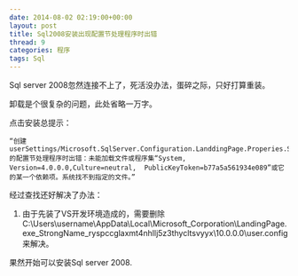 ```yaml
---
date: 2014-08-02 02:19:00+00:00
layout: post
title: Sql2008安装出现配置节处理程序时出错
thread: 9
categories: 程序
tags: Sql
---
```



Sql server 2008忽然连接不上了，死活没办法，蛋碎之际，只好打算重装。

卸载是个很复杂的问题，此处省略一万字。

点击安装总提示：

```
“创建userSettings/Microsoft.SqlServer.Configuration.LanddingPage.Properies.Settings的配置节处理程序时出错：未能加载文件或程序集“System, Version=4.0.0.0,Culture=neutral,  PublicKeyToken=b77a5a561934e089”或它的某一个依赖项。系统找不到指定的文件。”
```

经过查找还好解决了办法：

1. 由于先装了VS开发环境造成的，需要删除 C:\Users\username\AppData\Local\Microsoft_Corporation\LandingPage.exe_StrongName_ryspccglaxmt4nhllj5z3thycltsvyyx\10.0.0.0\user.config 来解决。

果然开始可以安装Sql server 2008.



